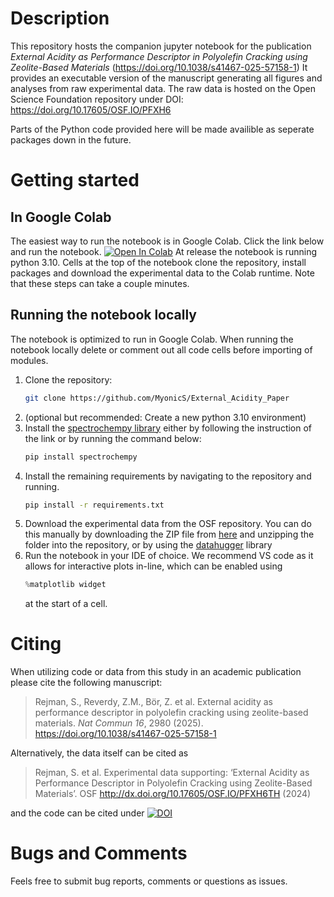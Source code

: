 # Description
This repository hosts the companion jupyter notebook for the publication *External Acidity as Performance Descriptor in Polyolefin Cracking using Zeolite-Based Materials* (https://doi.org/10.1038/s41467-025-57158-1)
It provides an executable version of the manuscript generating all figures and analyses from raw experimental data.
The raw data is hosted on the Open Science Foundation repository under DOI: https://doi.org/10.17605/OSF.IO/PFXH6

Parts of the Python code provided here will be made availible as seperate packages down in the future.

# Getting started
## In Google Colab
The easiest way to run the notebook is in Google Colab.
Click the link below and run the notebook.
<a href="https://colab.research.google.com/github/MyonicS/External_Acidity_Paper/blob/main/Manuscript_Acidity.ipynb" target="_parent"><img src="https://colab.research.google.com/assets/colab-badge.svg" alt="Open In Colab"/></a>
At release the notebook is running python 3.10. 
Cells at the top of the notebook clone the repository, install packages and download the experimental data to the Colab runtime. Note that these steps can take a couple minutes.  

## Running the notebook locally
The notebook is optimized to run in Google Colab. When running the notebook locally delete or comment out all code cells before importing of modules. 
1. Clone the repository:
   ```sh
   git clone https://github.com/MyonicS/External_Acidity_Paper
   ```
2. (optional but recommended: Create a new python 3.10 environment)
3. Install the [spectrochempy library](https://www.spectrochempy.fr/latest/gettingstarted/install/install_win.html) either by following the instruction of the link or by running the command below:
   ```sh
   pip install spectrochempy
   ```
4. Install the remaining requirements by navigating to the repository and running.
   ```sh
   pip install -r requirements.txt
   ```
1. Download the experimental data from the OSF repository.
   You can do this manually by downloading the ZIP file from [here](https://osf.io/pfxh6/) and unzipping the folder into the repository, or by using the [datahugger](https://github.com/J535D165/datahugger) library
6. Run the notebook in your IDE of choice. We recommend VS code as it allows for interactive plots in-line, which can be enabled using 
   ```python
   %matplotlib widget
   ```
	at the start of a cell.
	
# Citing

When utilizing code or data from this study in an academic publication please cite the following manuscript:
> Rejman, S., Reverdy, Z.M., Bör, Z. et al. External acidity as performance descriptor in polyolefin cracking using zeolite-based materials. _Nat Commun_ *16*, 2980 (2025). https://doi.org/10.1038/s41467-025-57158-1

Alternatively, the data itself can be cited as 
> Rejman, S. et al. Experimental data supporting: ‘External Acidity as Performance Descriptor in Polyolefin Cracking using Zeolite-Based Materials’. OSF http://dx.doi.org/10.17605/OSF.IO/PFXH6TH (2024)

and the code can be cited under
[![DOI](https://zenodo.org/badge/DOI/10.5281/zenodo.14563455.svg)](https://doi.org/10.5281/zenodo.14563455)

# Bugs and Comments
Feels free to submit bug reports, comments or questions as issues.

